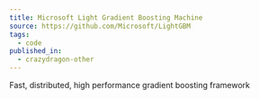 ```yaml
---
title: Microsoft Light Gradient Boosting Machine
source: https://github.com/Microsoft/LightGBM
tags:
  - code
published_in:
  - crazydragon-other
---
```


Fast, distributed, high performance gradient boosting framework
